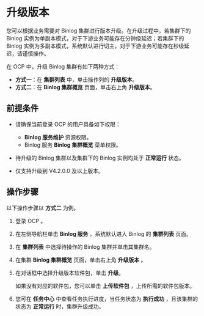 # 升级版本

您可以根据业务需要对 Binlog 集群进行版本升级。在升级过程中，若集群下的 Binlog 实例为单副本模式，对于下游业务可能存在分钟级延迟；若集群下的 Binlog 实例为多副本模式，系统默认进行切主，对于下游业务可能存在秒级延迟，请谨慎操作。

在 OCP 中，升级 Binlog 集群有如下两种方式：

* **方式一**：在 **集群列表** 中，单击操作列的 **升级版本**。
* **方式二**：在 **Binlog 集群概览** 页面，单击右上角 **升级版本**。

## 前提条件

* 请确保当前登录 OCP 的用户具备如下权限：

  * **Binlog 服务维护** 资源权限。
  * Binlog 服务 **Binlog 集群概览** 菜单权限。

* 待升级的 Binlog 集群以及集群下的 Binlog 实例均处于 **正常运行** 状态。
* 仅支持升级到 V4.2.0.0 及以上版本。

## 操作步骤

以下操作步骤以 **方式二** 为例。

1. 登录 OCP 。

2. 在左侧导航栏单击 **Binlog 服务** ，系统默认进入 Binlog 的 **集群列表** 页面。

3. 在 **集群列表** 中选择待操作的 Binlog 集群并单击其集群名。

4. 在集群 **Binlog 集群概览** 页面，单击右上角 **升级版本** 。

5. 在对话框中选择升级版本软件包，单击 **升级**。

   如果没有对应的软件包，您可以单击 **上传软件包** ，上传所需的软件包版本。

6. 您可在 **任务中心** 中查看任务执行进度，当任务状态为 **执行成功** ，且该集群的状态为 **正常运行** 时，集群升级成功。
